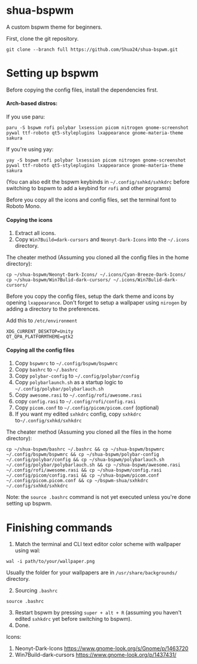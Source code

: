 # shua-bspwm
A custom bspwm theme for beginners.

First, clone the git repository.
```
git clone --branch full https://github.com/Shua24/shua-bspwm.git
```
# Setting up bspwm

Before copying the config files, install the dependencies first.
#### Arch-based distros:
If you use paru:
```
paru -S bspwm rofi polybar lxsession picom nitrogen gnome-screenshot pywal ttf-roboto qt5-styleplugins lxappearance gnome-materia-theme sakura
```
If you're using yay:
```
yay -S bspwm rofi polybar lxsession picom nitrogen gnome-screenshot pywal ttf-roboto qt5-styleplugins lxappearance gnome-materia-theme sakura
```
(You can also edit the bspwm keybinds in `~/.config/sxhkd/sxhkdrc` before switching to bspwm to add a keybind for `rofi` and other programs)

Before you copy all the icons and config files, set the terminal font to Roboto Mono.

#### Copying the icons
1) Extract all icons.
2) Copy `Win7Build=dark-cursors` and `Neonyt-Dark-Icons` into the `~/.icons` directory.

The cheater method (Assuming you cloned all the config files in the home directory):
```
cp ~/shua-bspwm/Neonyt-Dark-Icons/ ~/.icons/Cyan-Breeze-Dark-Icons/
cp ~/shua-bspwm/Win7Bulid-dark-cursors/ ~/.icons/Win7Bulid-dark-cursors/
```
Before you copy the config files, setup the dark theme and icons by opening `lxappearance`. Don't forget to setup a wallpaper using `nirogen` by adding a directory to the preferences.

Add this to `/etc/environment`
```
XDG_CURRENT_DESKTOP=Unity
QT_QPA_PLATFORMTHEME=gtk2
```

#### Copying all the config files

1) Copy `bspwmrc` to `~/.config/bspwm/bspwmrc`
2) Copy `bashrc` to `~/.bashrc`
3) Copy `polybar-config` to `~/.config/polybar/config`
4) Copy `polybarlaunch.sh` as a startup logic to `~/.config/polybar/polybarlauch.sh`
5) Copy `awesome.rasi` to `~/.config/rofi/awesome.rasi`
6) copy `config.rasi` to `~/.config/rofi/config.rasi`
7) Copy `picom.conf` to `~/.config/picom/picom.conf` (optional)
8) If you want my edited `sxhkdrc` config, copy `sxhkdrc` to`~/.config/sxhkd/sxhkdrc`

The cheater method (Assuming you cloned all the files in the home directory):
```
cp ~/shua-bspwm/bashrc ~/.bashrc && cp ~/shua-bspwm/bspwmrc ~/.config/bspwm/bspwmrc && cp ~/shua-bspwm/polybar-config ~/.config/polybar/config && cp ~/shua-bspwm/polybarlauch.sh ~/.config/polybar/polybarlauch.sh && cp ~/shua-bspwm/awesome.rasi ~/.config/rofi/awesome.rasi && cp ~/shua-bspwm/config.rasi ~/.config/picom/config.rasi && cp ~/shua-bspwm/picom.conf ~/.config/picom.picom.conf && cp ~/bspwm-shua/sxhkdrc ~/.config/sxhkd/sxhkdrc
```

Note: the `source .bashrc` command is not yet executed unless you're done setting up bspwm.

# Finishing commands

1) Match the terminal and CLI text editor color scheme with wallpaper using wal:
```
wal -i path/to/your/wallpaper.png
```
Usually the folder for your wallpapers are in `/usr/share/backgrounds/` directory.

2) Sourcing `.bashrc`
```
source .bashrc
```
3) Restart bspwm by pressing `super + alt + R` (assuming you haven't edited `sxhkdrc` yet before switching to bspwm).
4) Done.

Icons:
1) Neonyt-Dark-Icons https://www.gnome-look.org/s/Gnome/p/1463720
2) Win7Build-dark-cursors https://www.gnome-look.org/p/1437431/
